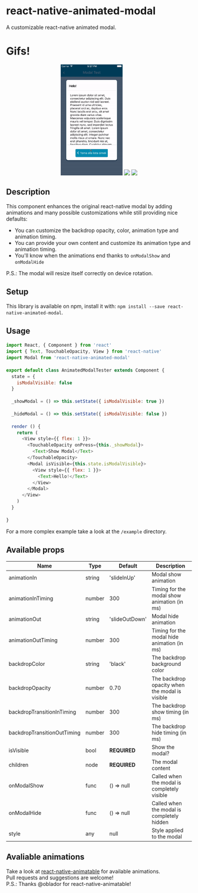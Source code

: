 # react-native-animated-modal
A customizable react-native animated modal.

# Gifs!
<p align="center">
<img src="https://raw.githubusercontent.com/mmazzarolo/react-native-tips/master/imgs/modal.gif" height="300" />
<img src="https://raw.githubusercontent.com/mmazzarolo/react-native-modal-datetime-picker/master/extras/datetimepicker-ios.gif" height="300" />
<img src="https://raw.githubusercontent.com/mmazzarolo/react-native-animated-modal/master/extras/example-modal.gif" height="300" />
</p>

## Description
This component enhances the original react-native modal by adding animations and many possible customizations while still providing nice defaults:  
- You can customize the backdrop opacity, color, animation type and animation timing.  
- You can provide your own content and customize its animation type and animation timing.
- You'll know when the animations end thanks to `onModalShow` and `onModalHide`  

P.S.: The modal will resize itself correctly on device rotation.  

## Setup
This library is available on npm, install it with: `npm install --save react-native-animated-modal`.  

## Usage
```javascript
import React, { Component } from 'react'
import { Text, TouchableOpacity, View } from 'react-native'
import Modal from 'react-native-animated-modal'

export default class AnimatedModalTester extends Component {
  state = {
    isModalVisible: false
  }

  _showModal = () => this.setState({ isModalVisible: true })

  _hideModal = () => this.setState({ isModalVisible: false })

  render () {
    return (
      <View style={{ flex: 1 }}>
        <TouchableOpacity onPress={this._showModal}>
          <Text>Show Modal</Text>
        </TouchableOpacity>
        <Modal isVisible={this.state.isModalVisible}>
          <View style={{ flex: 1 }}>
            <Text>Hello!</Text>
          </View>
        </Modal>
      </View>
    )
  }

}
```
For a more complex example take a look at the `/example` directory.

## Available props
| Name | Type| Default | Description |
| --- | --- | --- | --- |
| animationIn | string | 'slideInUp' | Modal show animation |
| animationInTiming | number | 300 | Timing for the modal show animation (in ms) |
| animationOut | string | 'slideOutDown' | Modal hide animation |
| animationOutTiming | number | 300 | Timing for the modal hide animation (in ms) |
| backdropColor | string | 'black' | The backdrop background color |
| backdropOpacity | number | 0.70 | The backdrop opacity when the modal is visible |
| backdropTransitionInTiming | number | 300 | The backdrop show timing (in ms) |
| backdropTransitionOutTiming | number | 300 | The backdrop hide timing (in ms) |
| isVisible | bool | **REQUIRED** | Show the modal? |
| children | node | **REQUIRED** | The modal content |
| onModalShow | func | () => null | Called when the modal is completely visible |
| onModalHide | func | () => null | Called when the modal is completely hidden |
| style | any | null | Style applied to the modal |

## Avaliable animations
Take a look at [react-native-animatable](https://github.com/oblador/react-native-animatable) for available animations.     
Pull requests and suggestions are welcome!  
P.S.: Thanks @oblador for react-native-animatable!
